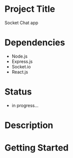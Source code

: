 # Project Title

Socket Chat app

# Dependencies

- Node.js
- Express.js
- Socket.io
- React.js

# Status

- in progress...

# Description


# Getting Started
